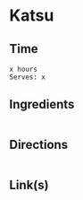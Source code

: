 # Katsu

## Time 
```
x hours
Serves: x
```

## Ingredients
```

```


## Directions
```

```


## Link(s)
```

```
